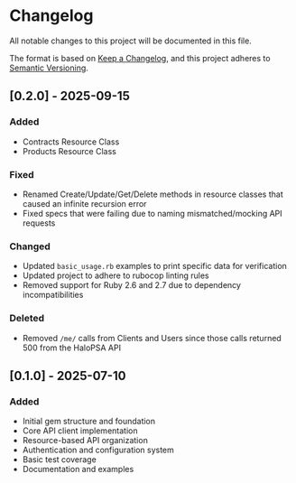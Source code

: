 # Changelog

All notable changes to this project will be documented in this file.

The format is based on [Keep a Changelog](https://keepachangelog.com/en/1.0.0/),
and this project adheres to [Semantic Versioning](https://semver.org/spec/v2.0.0.html).

## [0.2.0] - 2025-09-15

### Added
- Contracts Resource Class
- Products Resource Class

### Fixed
- Renamed Create/Update/Get/Delete methods in resource classes that caused an infinite recursion error
- Fixed specs that were failing due to naming mismatched/mocking API requests

### Changed
- Updated `basic_usage.rb` examples to print specific data for verification
- Updated project to adhere to rubocop linting rules
- Removed support for Ruby 2.6 and 2.7 due to dependency incompatibilities

### Deleted
- Removed `/me/` calls from Clients and Users since those calls returned 500 from the HaloPSA API

## [0.1.0] - 2025-07-10

### Added

- Initial gem structure and foundation
- Core API client implementation
- Resource-based API organization
- Authentication and configuration system
- Basic test coverage
- Documentation and examples
